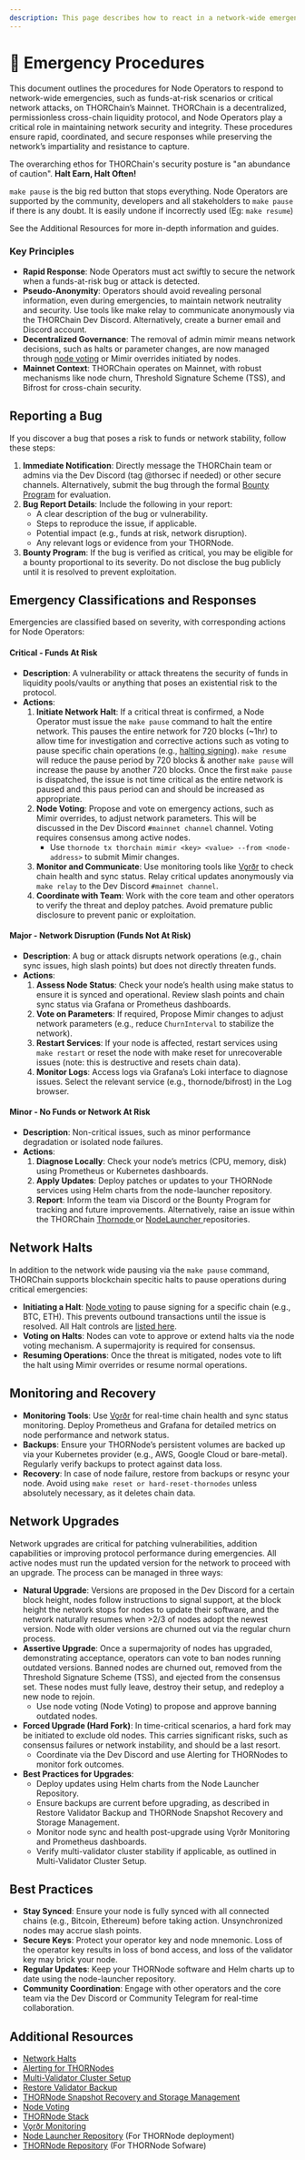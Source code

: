 ```yaml
---
description: This page describes how to react in a network-wide emergency (funds-at-risk).
---
```


# 🛑 Emergency Procedures

This document outlines the procedures for Node Operators to respond to network-wide emergencies, such as funds-at-risk scenarios or critical network attacks, on THORChain’s Mainnet. THORChain is a decentralized, permissionless cross-chain liquidity protocol, and Node Operators play a critical role in maintaining network security and integrity. These procedures ensure rapid, coordinated, and secure responses while preserving the network’s impartiality and resistance to capture.

The overarching ethos for THORChain's security posture is "an abundance of caution". **Halt Earn, Halt Often!**

`make pause` is the big red button that stops everything. Node Operators are supported by the community, developers and all stakeholders to `make pause` if there is any doubt. It is easily undone if incorrectly used (Eg: `make resume`)

See the Additional Resources for more in-depth information and guides.

### Key Principles

- **Rapid Response**: Node Operators must act swiftly to secure the network when a funds-at-risk bug or attack is detected.
- **Pseudo-Anonymity**: Operators should avoid revealing personal information, even during emergencies, to maintain network neutrality and security. Use tools like make relay to communicate anonymously via the THORChain Dev Discord. Alternatively, create a burner email and Discord account.
- **Decentralized Governance**: The removal of admin mimir means network decisions, such as halts or parameter changes, are now managed through [node voting](overview/#node-voting) or Mimir overrides initiated by nodes.
- **Mainnet Context**: THORChain operates on Mainnet, with robust mechanisms like node churn, Threshold Signature Scheme (TSS), and Bifrost for cross-chain security.

## Reporting a Bug

If you discover a bug that poses a risk to funds or network stability, follow these steps:

1. **Immediate Notification**: Directly message the THORChain team or admins via the Dev Discord (tag @thorsec if needed) or other secure channels. Alternatively, submit the bug through the formal [Bounty Program](https://gitlab.com/thorchain/thornode/-/blob/develop/bugbounty.md) for evaluation.
2. **Bug Report Details**: Include the following in your report:
   - A clear description of the bug or vulnerability.
   - Steps to reproduce the issue, if applicable.
   - Potential impact (e.g., funds at risk, network disruption).
   - Any relevant logs or evidence from your THORNode.
3. **Bounty Program**: If the bug is verified as critical, you may be eligible for a bounty proportional to its severity. Do not disclose the bug publicly until it is resolved to prevent exploitation.

## Emergency Classifications and Responses

Emergencies are classified based on severity, with corresponding actions for Node Operators:

#### Critical - Funds At Risk

- **Description**: A vulnerability or attack threatens the security of funds in liquidity pools/vaults or anything that poses an existential risk to the protocol.
- **Actions**:
  1. **Initiate Network Halt**: If a critical threat is confirmed, a Node Operator must issue the `make pause` command to halt the entire network. This pauses the entire network for 720 blocks (~1hr) to allow time for investigation and corrective actions such as voting to pause specific chain operations (e.g., [halting signing](https://dev.thorchain.org/concepts/network-halts.html)). `make resume` will reduce the pause period by 720 blocks & another `make pause` will increase the pause by another 720 blocks. Once the first `make pause` is dispatched, the issue is not time critical as the entire network is paused and this paus period can and should be increased as appropriate.
  2. **Node Voting**: Propose and vote on emergency actions, such as Mimir overrides, to adjust network parameters. This will be discussed in the Dev Discord `#mainnet channel` channel. Voting requires consensus among active nodes.
     - Use `thornode tx thorchain mimir <key> <value> --from <node-address>` to submit Mimir changes.
  3. **Monitor and Communicate**: Use monitoring tools like [Vǫrðr](https://github.com/sourcapital/vordr) to check chain health and sync status. Relay critical updates anonymously via `make relay` to the Dev Discord `#mainnet channel`.
  4. **Coordinate with Team**: Work with the core team and other operators to verify the threat and deploy patches. Avoid premature public disclosure to prevent panic or exploitation.

#### Major - Network Disruption (Funds Not At Risk)

- **Description**: A bug or attack disrupts network operations (e.g., chain sync issues, high slash points) but does not directly threaten funds.
- **Actions**:
  1. **Assess Node Status**: Check your node’s health using make status to ensure it is synced and operational. Review slash points and chain sync status via Grafana or Prometheus dashboards.
  2. **Vote on Parameters**: If required, Propose Mimir changes to adjust network parameters (e.g., reduce `ChurnInterval` to stabilize the network).
  3. **Restart Services**: If your node is affected, restart services using `make restart` or reset the node with make reset for unrecoverable issues (note: this is destructive and resets chain data).
  4. **Monitor Logs**: Access logs via Grafana’s Loki interface to diagnose issues. Select the relevant service (e.g., thornode/bifrost) in the Log browser.

#### Minor - No Funds or Network At Risk

- **Description**: Non-critical issues, such as minor performance degradation or isolated node failures.
- **Actions**:
  1. **Diagnose Locally**: Check your node’s metrics (CPU, memory, disk) using Prometheus or Kubernetes dashboards.
  2. **Apply Updates**: Deploy patches or updates to your THORNode services using Helm charts from the node-launcher repository.
  3. **Report**: Inform the team via Discord or the Bounty Program for tracking and future improvements. Alternatively, raise an issue within the THORChain [Thornode ](https://gitlab.com/thorchain/thornode) or [NodeLauncher ](https://gitlab.com/thorchain/devops/node-launcher)repositories.

## Network Halts

In addition to the network wide pausing via the `make pause` command, THORChain supports blockchain specitic halts to pause operations during critical emergencies:

- **Initiating a Halt**: [Node voting](overview/#node-voting) to pause signing for a specific chain (e.g., BTC, ETH). This prevents outbound transactions until the issue is resolved. All Halt controls are [listed here](https://dev.thorchain.org/concepts/network-halts.html).
- **Voting on Halts**: Nodes can vote to approve or extend halts via the node voting mechanism. A supermajority is required for consensus.
- **Resuming Operations**: Once the threat is mitigated, nodes vote to lift the halt using Mimir overrides or resume normal operations.

## Monitoring and Recovery

- **Monitoring Tools**: Use [Vǫrðr](https://github.com/sourcapital/vordr) for real-time chain health and sync status monitoring. Deploy Prometheus and Grafana for detailed metrics on node performance and network status.
- **Backups**: Ensure your THORNode’s persistent volumes are backed up via your Kubernetes provider (e.g., AWS, Google Cloud or bare-metal). Regularly verify backups to protect against data loss.
- **Recovery**: In case of node failure, restore from backups or resync your node. Avoid using `make reset or hard-reset-thornodes` unless absolutely necessary, as it deletes chain data.

## Network Upgrades

Network upgrades are critical for patching vulnerabilities, addition capabilities or improving protocol performance during emergencies. All active nodes must run the updated version for the network to proceed with an upgrade. The process can be managed in three ways:

- **Natural Upgrade**: Versions are proposed in the Dev Discord for a certain block height, nodes follow instructions to signal support, at the block height the network stops for nodes to update their software, and the network naturally resumes when >2/3 of nodes adopt the newest version. Node with older versions are churned out via the regular churn process.
- **Assertive Upgrade**: Once a supermajority of nodes has upgraded, demonstrating acceptance, operators can vote to ban nodes running outdated versions. Banned nodes are churned out, removed from the Threshold Signature Scheme (TSS), and ejected from the consensus set. These nodes must fully leave, destroy their setup, and redeploy a new node to rejoin.
  - Use node voting (Node Voting) to propose and approve banning outdated nodes.
- **Forced Upgrade (Hard Fork)**: In time-critical scenarios, a hard fork may be initiated to exclude old nodes. This carries significant risks, such as consensus failures or network instability, and should be a last resort.
  - Coordinate via the Dev Discord and use Alerting for THORNodes to monitor fork outcomes.
- **Best Practices for Upgrades**:
  - Deploy updates using Helm charts from the Node Launcher Repository.
  - Ensure backups are current before upgrading, as described in Restore Validator Backup and THORNode Snapshot Recovery and Storage Management.
  - Monitor node sync and health post-upgrade using Vǫrðr Monitoring and Prometheus dashboards.
  - Verify multi-validator cluster stability if applicable, as outlined in Multi-Validator Cluster Setup.

## Best Practices

- **Stay Synced**: Ensure your node is fully synced with all connected chains (e.g., Bitcoin, Ethereum) before taking action. Unsynchronized nodes may accrue slash points.
- **Secure Keys**: Protect your operator key and node mnemonic. Loss of the operator key results in loss of bond access, and loss of the validator key may brick your node.
- **Regular Updates**: Keep your THORNode software and Helm charts up to date using the node-launcher repository.
- **Community Coordination**: Engage with other operators and the core team via the Dev Discord or Community Telegram for real-time collaboration.

## Additional Resources

- [Network Halts](https://dev.thorchain.org/concepts/network-halts.html)
- [Alerting for THORNodes](https://gitlab.com/thorchain/devops/node-launcher/-/blob/master/docs/Alerting.md?ref_type=heads)
- [Multi-Validator Cluster Setup](https://gitlab.com/thorchain/devops/node-launcher/-/blob/master/docs/Multi-Validator-Cluster.md?ref_type=heads)
- [Restore Validator Backup](https://gitlab.com/thorchain/devops/node-launcher/-/blob/master/docs/Restore-Validator-Backup.md?ref_type=heads)
- [THORNode Snapshot Recovery and Storage Management](https://gitlab.com/thorchain/devops/node-launcher/-/blob/master/docs/Thornode-Snapshot-Recovery-and-Storage-Management.md?ref_type=heads)
- [Node Voting](overview/#node-voting)
- [THORNode Stack](overview/thornode-stack.md)
- [Vǫrðr Monitoring](https://github.com/sourcapital/vordr)
- [Node Launcher Repository](https://gitlab.com/thorchain/devops/node-launcher) (For THORNode deployment)
- [THORNode Repository](https://gitlab.com/thorchain/thornode) (For THORNode Sofware)
